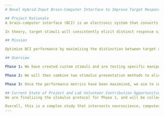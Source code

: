 ```yaml
---
# Novel Hybrid-Input Brain-Computer Interface to Improve Target Response Distinction and Classification Accuracy

## Project Rationale
A brain-computer interface (BCI) is an electronic system that converts users’ brain activity into control commands to operate external software or devices (e.g., typing programs, electronic wheelchairs). BCIs receive input directly from task-related brain signals rather than from traditional input methods that require muscular control to operate (e.g., mouse/keyboard, joystick). Most BCIs use visual stimuli to elicit the necessary input signal(s). An array of objects is presented and the user attends to the one that he/she wants to select—the *target*. The objects are highlighted systematically, using stimulation techniques known to elicit predictable signals of interest when the target is highlighted, but not (as strongly) when non-targets are highlighted. Neuroimaging equipment records the user’s brain activity, and machine learning algorithms are trained to classify target and non-target responses based on the presence or absence of the predicted signals. The user’s target is determined to be the object that elicited signal-present responses. The system selects the target object and executes its corresponding control command. In this way, BCIs offer promising assistive technology solutions for people suffering with severe motor dysfunction. Beyond clinical use, applications are being developed for gaming systems, smart home control, and other uses. 

In theory, target stimuli will consistently elicit distinct response signals from all users, all the time. In practice, however, this has yet to be the case. No two brains are identical, and no one’s brain activity remains constant under varying circumstances (e.g., fatigue, hunger, mood). As such, signal features (e.g., strength, timing) in response to a given stimulus will vary widely—both between users and within an individual user at different points in time. This variability compromises classification accuracy and, in turn, overall system performance. Consequently, there is no BCI that works extremely well for all users, nor for a single user all the time. 

## Mission

Optimize BCI performance by maximizing the distinction between target and non-target responses—for any user, at any time.

## Overview

Phase 1: We have created custom stimuli and are testing specific manipulations to determine which combination of stimulus features elicits the most distinct target response. 

Phase 2: We will then combine two stimulus presentation methods to elicit a hybrid target response composed of multiple signals and signal types.

Phase 3: Once the performance metrics have been maximized, we aim to integrate this stimulus presentation approach into an *online* BCI system designed to identify users' target objects and execute their corresponding commands in real time. 

## Current State of Project and Lab Volunteer Contribution Opportunities
We are finalizing the stimulus protocol for Phase 1, and will be collecting data during the Fall 2022 semester. We will conduct several statistical and machine learning analyses on this data during the Winter 2023 semester. In parallel, across both semesters, we will integrate our second stimulation method and begin Phase 2 data collection. Phase 2 analyses and Phase 3 preparation will be conducted thereafter. 

Overall, this is a complex study that intersects neuroscience, computer science, and data science. Involvement opportunities exist at all levels (volunteer, independent study, honours, graduate students) during any phase. Note that while domain knowledge is considered an asset, especially [NESC/PSYO 3505 *Neural Data Science*](https://dalpsychneuro.github.io/NESC_3505/), it may not be required for some roles/tasks. 
---
```

